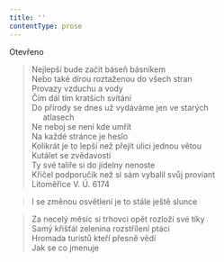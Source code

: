 ```yaml
---
title: ''
contentType: prose
---
```


Otevřeno

> Nejlepší bude začít báseň básníkem  
> Nebo také dírou roztaženou do všech stran  
> Provazy vzduchu a vody  
> Čím dál tím kratších svítání  
> Do přírody se dnes už vydáváme jen ve starých  
>      atlasech  
> Ne neboj se není kde umřít  
> Na každé stránce je heslo  
> Kolikrát je to lepší než přejít ulici jednou větou  
> Kutálet se zvědavostí  
> Ty své talíře si do jídelny nenoste  
> Křičel podporučík než si sám vybalil svůj proviant  
> Litoměřice V. Ú. 6174

> I se změnou osvětlení je to stále ještě slunce

> Za necelý měsíc si trhovci opět rozloží své tiky  
> Samý křišťál zelenina rozstřílení ptáci  
> Hromada turistů kteří přesně vědí  
> Jak se co jmenuje
